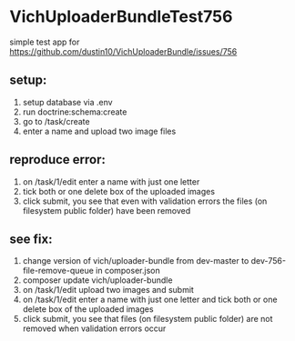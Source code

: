 # VichUploaderBundleTest756

simple test app for https://github.com/dustin10/VichUploaderBundle/issues/756

setup:
-----------

1. setup database via .env
2. run doctrine:schema:create
2. go to /task/create
3. enter a name and upload two image files

reproduce error:
------------
1. on /task/1/edit enter a name with just one letter
2. tick both or one delete box of the uploaded images
3. click submit, you see that even with validation errors the files (on filesystem public folder) have been removed

see fix:
------------
1. change version of vich/uploader-bundle from dev-master to dev-756-file-remove-queue in composer.json
2. composer update vich/uploader-bundle
3. on /task/1/edit upload two images and submit
4. on /task/1/edit enter a name with just one letter and tick both or one delete box of the uploaded images
5. click submit, you see that files (on filesystem public folder) are not removed when validation errors occur
